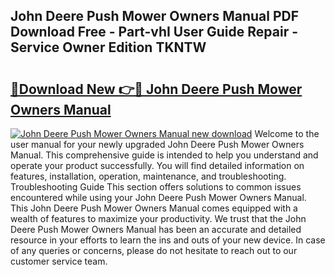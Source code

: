 ## John Deere Push Mower Owners Manual PDF Download Free - Part-vhI User Guide Repair - Service Owner Edition TKNTW

# <h2><a href="http://bc89459.oget.top/?id=John+Deere+Push+Mower+Owners+Manual">🔗Download New 👉🔴 John Deere Push Mower Owners Manual</a></h2>

[![John Deere Push Mower Owners Manual new download](https://i.imgur.com/5g1atiW.png)](http://bc89459.oget.top/?id=John+Deere+Push+Mower+Owners+Manual)
Welcome to the user manual for your newly upgraded John Deere Push Mower Owners Manual. This comprehensive guide is intended to help you understand and operate your product successfully. You will find detailed information on features, installation, operation, maintenance, and troubleshooting. Troubleshooting Guide This section offers solutions to common issues encountered while using your John Deere Push Mower Owners Manual. This John Deere Push Mower Owners Manual comes equipped with a wealth of features to maximize your productivity. We trust that the John Deere Push Mower Owners Manual has been an accurate and detailed resource in your efforts to learn the ins and outs of your new device. In case of any queries or concerns, please do not hesitate to reach out to our customer service team.
